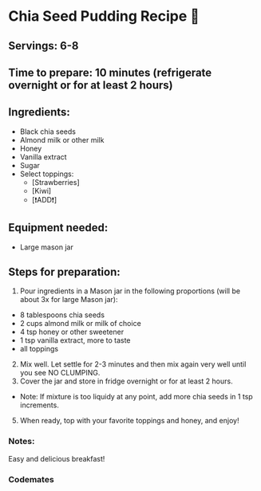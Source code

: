 # Chia Seed Pudding Recipe 🥣

## Servings: 6-8

## Time to prepare: 10 minutes (refrigerate overnight or for at least 2 hours)

## Ingredients:
- Black chia seeds
- Almond milk or other milk
- Honey
- Vanilla extract
- Sugar
- Select toppings:
  - [Strawberries]
  - [Kiwi]
  - [❗️ADD❗️]

## Equipment needed:
- Large mason jar

## Steps for preparation:
1. Pour ingredients in a Mason jar in the following proportions (will be about 3x for large Mason jar):
  - 8 tablespoons chia seeds
  - 2 cups almond milk or milk of choice
  - 4 tsp honey or other sweetener
  - 1 tsp vanilla extract, more to taste
  - all toppings
2. Mix well. Let settle for 2-3 minutes and then mix again very well until you see NO CLUMPING.
3. Cover the jar and store in fridge overnight or for at least 2 hours.
  - Note: If mixture is too liquidy at any point, add more chia seeds in 1 tsp increments.
5. When ready, top with your favorite toppings and honey, and enjoy!

### Notes:
Easy and delicious breakfast!

### Codemates #
